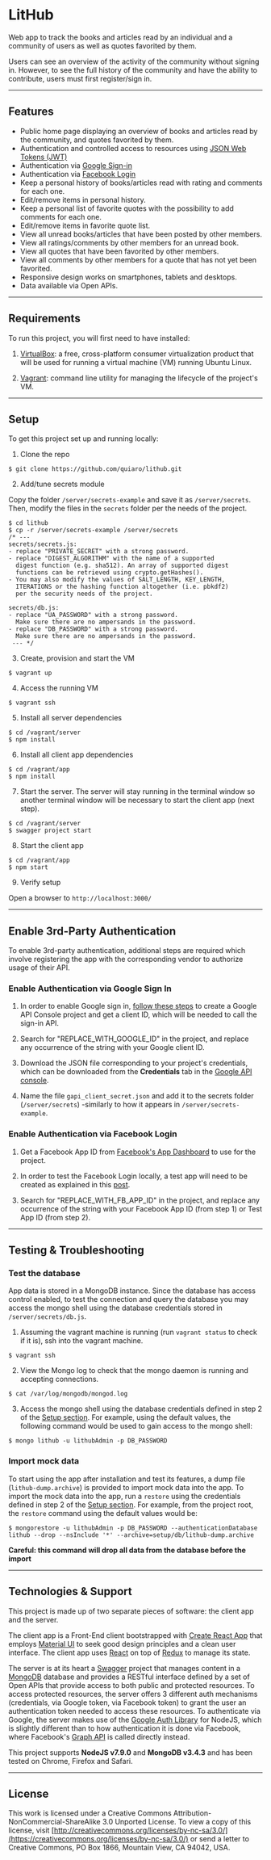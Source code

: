 LitHub
=====================

Web app to track the books and articles read by an individual and a community of users as well as quotes favorited by them.

Users can see an overview of the activity of the community without signing in. However, to see the full history of the community and have the ability to contribute, users must first register/sign in.

---

## Features
- Public home page displaying an overview of books and articles read by the community, and quotes favorited by them.
- Authentication and controlled access to resources using [JSON Web Tokens (JWT)](https://jwt.io/introduction/)
- Authentication via [Google Sign-in](https://developers.google.com/identity/sign-in/web/)
- Authentication via [Facebook Login](https://developers.facebook.com/docs/facebook-login/web)
- Keep a personal history of books/articles read with rating and comments for each one.
- Edit/remove items in personal history.
- Keep a personal list of favorite quotes with the possibility to add comments for each one.
- Edit/remove items in favorite quote list.
- View all unread books/articles that have been posted by other members.
- View all ratings/comments by other members for an unread book.
- View all quotes that have been favorited by other members.
- View all comments by other members for a quote that has not yet been favorited.
- Responsive design works on smartphones, tablets and desktops.
- Data available via Open APIs.

---

## Requirements

To run this project, you will first need to have installed:

1. [VirtualBox](https://www.virtualbox.org/wiki/Downloads): a free, cross-platform consumer virtualization product that will be used for running a virtual machine (VM) running Ubuntu Linux.

2. [Vagrant](https://www.vagrantup.com/downloads.html): command line utility for managing the lifecycle of the project's VM.

---

## Setup

To get this project set up and running locally:

1. Clone the repo
```
$ git clone https://github.com/quiaro/lithub.git
```

2. Add/tune secrets module

Copy the folder `/server/secrets-example` and save it as `/server/secrets`. Then, modify the files in the `secrets` folder per the needs of the project.
```
$ cd lithub
$ cp -r /server/secrets-example /server/secrets
/* ---
secrets/secrets.js:
- replace "PRIVATE_SECRET" with a strong password.
- replace "DIGEST_ALGORITHM" with the name of a supported
  digest function (e.g. sha512). An array of supported digest
  functions can be retrieved using crypto.getHashes().
- You may also modify the values of SALT_LENGTH, KEY_LENGTH,
  ITERATIONS or the hashing function altogether (i.e. pbkdf2)
  per the security needs of the project.

secrets/db.js:
- replace "UA_PASSWORD" with a strong password.
  Make sure there are no ampersands in the password.
- replace "DB_PASSWORD" with a strong password.
  Make sure there are no ampersands in the password.
 --- */
```

3. Create, provision and start the VM
```
$ vagrant up
```

4. Access the running VM
```
$ vagrant ssh
```

5. Install all server dependencies
```
$ cd /vagrant/server
$ npm install
```

6. Install all client app dependencies
```
$ cd /vagrant/app
$ npm install
```

7. Start the server. The server will stay running in the terminal window so another terminal window will be necessary to start the client app (next step).
```
$ cd /vagrant/server
$ swagger project start
```

8. Start the client app
```
$ cd /vagrant/app
$ npm start
```

9. Verify setup

Open a browser to `http://localhost:3000/`

---

## Enable 3rd-Party Authentication

To enable 3rd-party authentication, additional steps are required which involve registering the app with the corresponding vendor to authorize usage of their API.

### Enable Authentication via Google Sign In

1. In order to enable Google sign in, [follow these steps](https://developers.google.com/identity/sign-in/web/devconsole-project) to create a Google API Console project and get a client ID, which will be needed to call the sign-in API.

2. Search for "REPLACE_WITH_GOOGLE_ID" in the project, and replace any occurrence of the string with your Google client ID.

3. Download the JSON file corresponding to your project's credentials, which can be downloaded from the **Credentials** tab in the [Google API console](https://console.developers.google.com/projectselector/apis/library).

4. Name the file `gapi_client_secret.json` and add it to the secrets folder (`/server/secrets`) -similarly to how it appears in `/server/secrets-example`.

### Enable Authentication via Facebook Login

1. Get a Facebook App ID from [Facebook's App Dashboard](https://developers.facebook.com/apps/) to use for the project.

2. In order to test the Facebook Login locally, a test app will need to be created as explained in this [post](http://stackoverflow.com/questions/21295872/facebook-app-localhost-no-longer-works-as-app-domain).

3. Search for "REPLACE_WITH_FB_APP_ID" in the project, and replace any occurrence of the string with your Facebook App ID (from step 1) or Test App ID (from step 2).

---

## Testing & Troubleshooting

### Test the database

App data is stored in a MongoDB instance. Since the database has access control enabled, to test the connection and query the database you may access the mongo shell using the database credentials stored in `/server/secrets/db.js`.

1. Assuming the vagrant machine is running (run `vagrant status` to check if it is), ssh into the vagrant machine.
```
$ vagrant ssh
```

2. View the Mongo log to check that the mongo daemon is running and accepting connections.
```
$ cat /var/log/mongodb/mongod.log
```

3. Access the mongo shell using the database credentials defined in step 2 of the [Setup section](#setup). For example, using the default values, the following command would be used to gain access to the mongo shell:
```
$ mongo lithub -u lithubAdmin -p DB_PASSWORD
```

### Import mock data

To start using the app after installation and test its features, a dump file (`lithub-dump.archive`) is provided to import mock data into the app. To import the mock data into the app, run a `restore` using the credentials defined in step 2 of the [Setup section](#setup). For example, from the project root, the `restore` command using the default values would be:
```
$ mongorestore -u lithubAdmin -p DB_PASSWORD --authenticationDatabase lithub --drop --nsInclude '*' --archive=setup/db/lithub-dump.archive
```
**Careful: this command will drop all data from the database before the import**

---

## Technologies & Support

This project is made up of two separate pieces of software: the client app and the server.

The client app is a Front-End client bootstrapped with [Create React App](https://github.com/facebookincubator/create-react-app) that employs [Material UI](http://www.material-ui.com/#/) to seek good design principles and a clean user interface. The client app uses [React](https://facebook.github.io/react/) on top of [Redux](http://redux.js.org/) to manage its state.

The server is at its heart a [Swagger](http://swagger.io/) project that manages content in a [MongoDB](https://www.mongodb.com/) database and provides a RESTful interface defined by a set of Open APIs that provide access to both public and protected resources. To access protected resources, the server offers 3 different auth mechanisms (credentials, via Google token, via Facebook token) to grant the user an authentication token needed to access these resources. To authenticate via Google, the server makes use of the [Google Auth Library](https://github.com/google/google-auth-library-nodejs) for NodeJS, which is slightly different than to how authentication it is done via Facebook, where Facebook's [Graph API](https://developers.facebook.com/docs/graph-api) is called directly instead.

This project supports **NodeJS v7.9.0** and **MongoDB v3.4.3** and has been tested on Chrome, Firefox and Safari.

---

## License

This work is licensed under a Creative Commons Attribution-NonCommercial-ShareAlike 3.0 Unported License. To view a copy of this license, visit [http://creativecommons.org/licenses/by-nc-sa/3.0/](https://creativecommons.org/licenses/by-nc-sa/3.0/) or send a letter to Creative Commons, PO Box 1866, Mountain View, CA 94042, USA.
